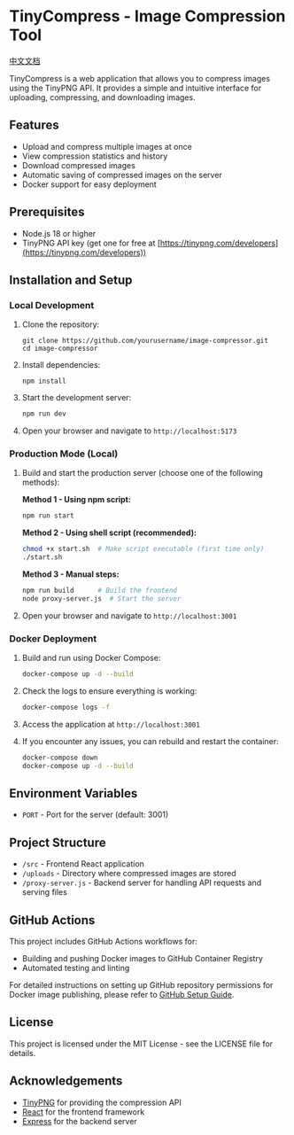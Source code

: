 # TinyCompress - Image Compression Tool

[中文文档](README.zh-CN.md)

TinyCompress is a web application that allows you to compress images using the TinyPNG API. It provides a simple and intuitive interface for uploading, compressing, and downloading images.

## Features

- Upload and compress multiple images at once
- View compression statistics and history
- Download compressed images
- Automatic saving of compressed images on the server
- Docker support for easy deployment

## Prerequisites

- Node.js 18 or higher
- TinyPNG API key (get one for free at [https://tinypng.com/developers](https://tinypng.com/developers))

## Installation and Setup

### Local Development

1. Clone the repository:
   ```
   git clone https://github.com/yourusername/image-compressor.git
   cd image-compressor
   ```

2. Install dependencies:
   ```
   npm install
   ```

3. Start the development server:
   ```bash
   npm run dev
   ```

4. Open your browser and navigate to `http://localhost:5173`

### Production Mode (Local)

1. Build and start the production server (choose one of the following methods):

   **Method 1 - Using npm script:**
   ```bash
   npm run start
   ```

   **Method 2 - Using shell script (recommended):**
   ```bash
   chmod +x start.sh  # Make script executable (first time only)
   ./start.sh
   ```

   **Method 3 - Manual steps:**
   ```bash
   npm run build      # Build the frontend
   node proxy-server.js  # Start the server
   ```

2. Open your browser and navigate to `http://localhost:3001`

### Docker Deployment

1. Build and run using Docker Compose:
   ```bash
   docker-compose up -d --build
   ```

2. Check the logs to ensure everything is working:
   ```bash
   docker-compose logs -f
   ```

3. Access the application at `http://localhost:3001`

4. If you encounter any issues, you can rebuild and restart the container:
   ```bash
   docker-compose down
   docker-compose up -d --build
   ```

## Environment Variables

- `PORT` - Port for the server (default: 3001)

## Project Structure

- `/src` - Frontend React application
- `/uploads` - Directory where compressed images are stored
- `/proxy-server.js` - Backend server for handling API requests and serving files

## GitHub Actions

This project includes GitHub Actions workflows for:

- Building and pushing Docker images to GitHub Container Registry
- Automated testing and linting

For detailed instructions on setting up GitHub repository permissions for Docker image publishing, please refer to [GitHub Setup Guide](GITHUB_SETUP.md).

## License

This project is licensed under the MIT License - see the LICENSE file for details.

## Acknowledgements

- [TinyPNG](https://tinypng.com/) for providing the compression API
- [React](https://reactjs.org/) for the frontend framework
- [Express](https://expressjs.com/) for the backend server

